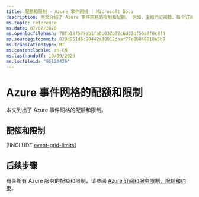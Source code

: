 ```yaml
---
title: 配额和限制 - Azure 事件网格 | Microsoft Docs
description: 本文介绍了 Azure 事件网格的限制和配额。 例如，主题的订阅数、每个订阅的自定义主题数等。
ms.topic: reference
ms.date: 07/07/2020
ms.openlocfilehash: 78fb18f579eb1fa0c032b72c6d32bf56a7f0c8f4
ms.sourcegitcommit: 829d951d5c90442a38012daaf77e86046018e5b9
ms.translationtype: MT
ms.contentlocale: zh-CN
ms.lasthandoff: 10/09/2020
ms.locfileid: "86120426"
---
```

# <a name="azure-event-grid-quotas-and-limits"></a>Azure 事件网格的配额和限制
本文列出了 Azure 事件网格的配额和限制。 

## <a name="quotas-and-limits"></a>配额和限制
[!INCLUDE [event-grid-limits](../../includes/event-grid-limits.md)]

## <a name="next-steps"></a>后续步骤
有关所有 Azure 服务的配额和限制，请参阅 [Azure 订阅和服务限制、配额和约束](..//azure-resource-manager/management/azure-subscription-service-limits.md)。 
